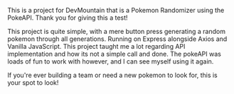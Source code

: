 This is a project for DevMountain that is a Pokemon Randomizer using the PokeAPI. Thank you for giving this a test! 

This project is quite simple, with a mere button press generating a random pokemon through all generations. Running on Express alongside Axios and Vanilla JavaScript. This project taught me a lot regarding API implementation and how its not a simple call and done. The pokeAPI was loads of fun to work with however, and I can see myself using it again.

If you're ever building a team or need a new pokemon to look for, this is your spot to look!
